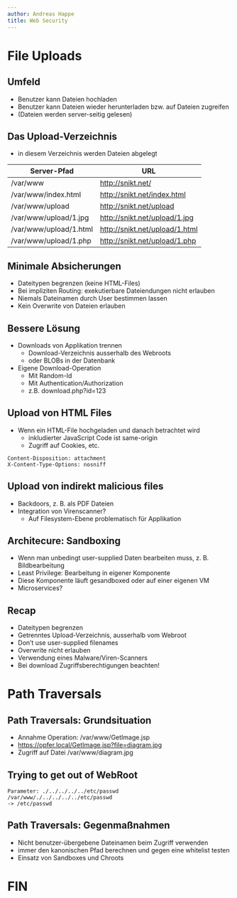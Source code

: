 ```yaml
---
author: Andreas Happe
title: Web Security
--- 
```


# File Uploads

## Umfeld

* Benutzer kann Dateien hochladen
* Benutzer kann Dateien wieder herunterladen bzw. auf Dateien zugreifen
* (Dateien werden server-seitig gelesen)

## Das Upload-Verzeichnis

* in diesem Verzeichnis werden Dateien abgelegt

| Server-Pfad | URL |
| ----------- | --- |
| /var/www    | http://snikt.net/ |
| /var/www/index.html | http://snikt.net/index.html |
| /var/www/upload | http://snikt.net/upload |
| /var/www/upload/1.jpg | http://snikt.net/upload/1.jpg |
| /var/www/upload/1.html | http://snikt.net/upload/1.html |
| /var/www/upload/1.php | http://snikt.net/upload/1.php|

## Minimale Absicherungen

* Dateitypen begrenzen (keine HTML-Files)
* Bei impliziten Routing: exekutierbare Dateiendungen nicht erlauben
* Niemals Dateinamen durch User bestimmen lassen
* Kein Overwrite von Dateien erlauben

## Bessere Lösung

* Downloads von Applikation trennen
  * Download-Verzeichnis ausserhalb des Webroots
  * oder BLOBs in der Datenbank
* Eigene Download-Operation
  * Mit Random-Id
  * Mit Authentication/Authorization
  * z.B. download.php?id=123

## Upload von HTML Files

* Wenn ein HTML-File hochgeladen und danach betrachtet wird
  * inkludierter JavaScript Code ist same-origin
  * Zugriff auf Cookies, etc.

~~~
Content-Disposition: attachment
X-Content-Type-Options: nosniff
~~~

## Upload von indirekt malicious files

* Backdoors, z. B. als PDF Dateien
* Integration von Virenscanner?
  * Auf Filesystem-Ebene problematisch für Applikation


## Architecure: Sandboxing

* Wenn man unbedingt user-supplied Daten bearbeiten muss, z. B. Bildbearbeitung
* Least Privilege: Bearbeitung in eigener Komponente
* Diese Komponente läuft gesandboxed oder auf einer eigenen VM
* Microservices?


## Recap

* Dateitypen begrenzen
* Getrenntes Upload-Verzeichnis, ausserhalb vom Webroot
* Don’t use user-supplied filenames
* Overwrite nicht erlauben
* Verwendung eines Malware/Viren-Scanners
* Bei download Zugriffsberechtigungen beachten!

# Path Traversals

## Path Traversals: Grundsituation

* Annahme Operation: /var/www/GetImage.jsp
* https://opfer.local/GetImage.jsp?file=diagram.jpg
* Zugriff auf Datei /var/www/diagram.jpg


## Trying to get out of WebRoot

```
Parameter: ./../../../../etc/passwd
/var/www/./../../../../etc/passwd
-> /etc/passwd
```

## Path Traversals: Gegenmaßnahmen

* Nicht benutzer-übergebene Dateinamen beim Zugriff verwenden
* immer den kanonischen Pfad berechnen und gegen eine whitelist testen
* Einsatz von Sandboxes und Chroots

# FIN
